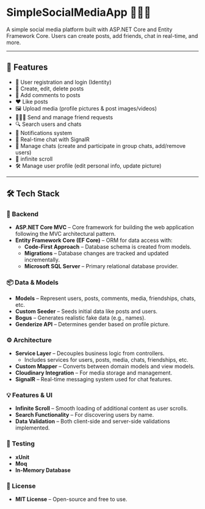 # SimpleSocialMediaApp 🧑‍🤝‍🧑

A simple social media platform built with ASP.NET Core and Entity Framework Core. Users can create posts, add friends, chat in real-time, and more.

---

## 🚀 Features

- 👤 User registration and login (Identity)
- 📝 Create, edit, delete posts
- 💬 Add comments to posts
- ❤️ Like posts
- 🖼️ Upload media (profile pictures & post images/videos)
- 🧑‍🤝‍🧑 Send and manage friend requests
- 🔍 Search users and chats
- 🔔 Notifications system
- 💬 Real-time chat with SignalR
- 👥 Manage chats (create and participate in group chats, add/remove users)
- 📜 infinite scroll
- 🛠️ Manage user profile (edit personal info, update picture)

---

## 🛠️ Tech Stack

### 🧩 Backend
- **ASP.NET Core MVC** – Core framework for building the web application following the MVC architectural pattern.
- **Entity Framework Core (EF Core)** – ORM for data access with:
  - **Code-First Approach** – Database schema is created from models.
  - **Migrations** – Database changes are tracked and updated incrementally.
  - **Microsoft SQL Server** – Primary relational database provider.

### 📦 Data & Models
- **Models** – Represent users, posts, comments, media, friendships, chats, etc.
- **Custom Seeder** – Seeds initial data like posts and users.
- **Bogus** – Generates realistic fake data (e.g., names).
- **Genderize API** – Determines gender based on profile picture.

### ⚙️ Architecture
- **Service Layer** – Decouples business logic from controllers.
  - Includes services for users, posts, media, chats, friendships, etc.
- **Custom Mapper** – Converts between domain models and view models.
- **Cloudinary Integration** – For media storage and management.
- **SignalR** – Real-time messaging system used for chat features.

### 💡 Features & UI
- **Infinite Scroll** – Smooth loading of additional content as user scrolls.
- **Search Functionality** – For discovering users by name.
- **Data Validation** – Both client-side and server-side validations implemented.

### 🧪 Testing
- **xUnit** 
- **Moq** 
- **In-Memory Database** 

### 📄 License
- **MIT License** – Open-source and free to use.
